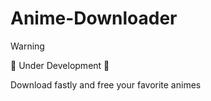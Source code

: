 # Anime-Downloader

> [!WARNING]
> 
> 🚧 Under Development 🚧     

 Download fastly and free your favorite animes
